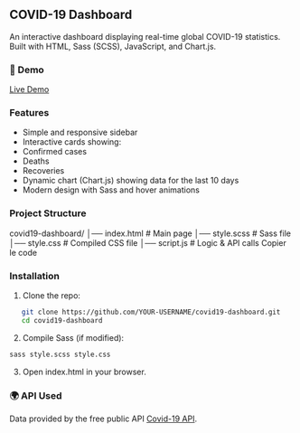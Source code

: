 ## COVID-19 Dashboard 

An interactive dashboard displaying real-time global COVID-19 statistics.  
Built with HTML, Sass (SCSS), JavaScript, and Chart.js.

### 🚀 Demo
 [Live Demo](https://randa-lakab.github.io/Pandemic-Dashboard/)

###  Features
-  Simple and responsive sidebar  
-  Interactive cards showing:
  - Confirmed cases
  - Deaths
  - Recoveries
-  Dynamic chart (Chart.js) showing data for the last 10 days
-  Modern design with Sass and hover animations

###  Project Structure
covid19-dashboard/ │── index.html      # Main page │── style.scss      # Sass file │── style.css       # Compiled CSS file │── script.js       # Logic & API calls
Copier le code

###  Installation
1. Clone the repo:
```bash
   git clone https://github.com/YOUR-USERNAME/covid19-dashboard.git
   cd covid19-dashboard
   ```
2. Compile Sass (if modified):
```bash
sass style.scss style.css
   ```
3. Open index.html in your browser.

### 🌍 API Used
Data provided by the free public API [Covid-19 API](https://disease.sh/v3/covid-19/all).
